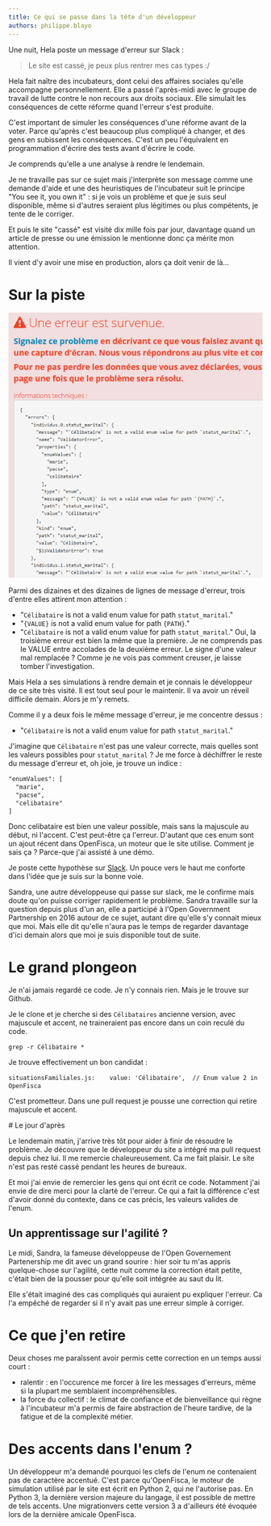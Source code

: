 ```yaml
---
title: Ce qui se passe dans la tête d'un développeur
authors: philippe.blayo
---
```


Une nuit, Hela poste un message d'erreur sur Slack :

> Le site est cassé, je peux plus rentrer mes cas types :/

Hela fait naître des incubateurs, dont celui des affaires sociales qu'elle
accompagne personnellement. Elle a passé l'après-midi avec le groupe de travail
de lutte contre le non recours aux droits sociaux.
Elle simulait les conséquences de cette réforme quand l'erreur
s'est produite.

C'est important de simuler les conséquences d'une réforme avant de la voter.
Parce qu'après c'est beaucoup plus compliqué à changer, et des gens en
subissent les conséquences. C'est un peu l'équivalent en programmation d'écrire
des tests avant d'écrire le code.

Je comprends qu'elle a une analyse à rendre le lendemain.

Je ne travaille pas sur ce sujet mais j'interprète son message comme
une demande d'aide et une des heuristiques de l'incubateur suit le principe
"You see it, you own it" : si je vois un problème et que je suis seul
disponible, même si d'autres seraient plus légitimes ou plus compétents, je
tente de le corriger.

<!--more-->

Et puis le site "cassé" est visité dix mille fois par jour, davantage
quand un article de presse ou une émission le mentionne donc
ça mérite mon attention.

Il vient d'y avoir une mise en production, alors ça doit venir de là…

# Sur la piste

![Une erreur est survenue](/img/posts/2018-04-09-ce-qui-se-passe-dans-la-tete-d-un-developpeur/la_fameuse_erreur.png)

Parmi des dizaines et des dizaines de lignes de message d'erreur, trois d'entre
elles attirent mon attention :

*   "`Célibataire` is not a valid enum value for path `statut_marital`."
*   "`{VALUE}` is not a valid enum value for path `{PATH}`."
*   "`Célibataire` is not a valid enum value for path `statut_marital`."
Oui, la troisième erreur est bien la même que la première.
Je ne comprends pas le VALUE entre accolades de la deuxième erreur. Le signe
d'une valeur mal remplacée ? Comme je ne vois pas comment creuser, je laisse
tomber l'investigation.

Mais Hela a ses simulations à rendre demain et je connais le développeur de ce
site très visité. Il est tout seul pour le maintenir.
Il va avoir un réveil difficile demain. Alors je m'y remets.

Comme il y a deux fois le même message d'erreur, je me concentre dessus :

*   "`Célibataire` is not a valid enum value for path `statut_marital`."

J'imagine que `Célibataire` n'est pas une valeur correcte,
mais quelles sont les valeurs possibles pour `statut_marital` ?
Je me force à déchiffrer le reste du message d'erreur et, oh joie, je trouve un indice :

```
"enumValues": [
  "marie",
  "pacse",
  "celibataire"
]
```

Donc celibataire est bien une valeur possible, mais sans la majuscule au début,
ni l'accent. C'est peut-être ça l'erreur. D'autant que ces enum sont un ajout
récent dans OpenFisca, un moteur que le site utilise. Comment je sais ça ?
Parce-que j'ai assisté à une démo.

Je poste cette hypothèse sur
[Slack](https://github.com/betagouv/beta.gouv.fr/wiki/Bienvenue#slack).
Un pouce vers le haut me conforte dans l'idée que je suis sur la bonne voie.

Sandra, une autre développeuse qui passe sur slack, me le confirme mais doute qu'on puisse
corriger rapidement le problème. Sandra travaille sur la question depuis plus d'un an, elle a
participé à l'Open Government Partnership en 2016 autour de ce sujet, autant dire qu'elle s'y connait mieux que moi.
Mais elle dit qu'elle n'aura pas le temps de regarder davantage d'ici demain
alors que moi je suis disponible tout de suite.

# Le grand plongeon

Je n'ai jamais regardé ce code. Je n'y connais rien. Mais je le trouve sur
Github.

Je le clone et je cherche si des `Célibataires` ancienne version, avec
majuscule et accent, ne traineraient pas encore dans un coin reculé du code.

    grep -r Célibataire *

Je trouve effectivement un bon candidat :

    situationsFamiliales.js:    value: 'Célibataire',  // Enum value 2 in OpenFisca

C'est prometteur. Dans une pull request je pousse une correction qui retire
majuscule et accent.

# Le jour d'après

Le lendemain matin, j'arrive très tôt pour aider à finir de résoudre le problème.
Je découvre que le développeur du site a intégré ma pull request depuis chez lui.
Il me remercie chaleureusement. Ca me fait plaisir. Le site n'est pas resté cassé pendant les heures de bureaux.

Et moi j'ai envie de remercier les gens qui ont écrit ce code. Notamment j'ai envie de dire merci
pour la clarté de l'erreur. Ce qui a fait la différence c'est d'avoir donné du contexte,
dans ce cas précis, les valeurs valides de l'enum.

## Un apprentissage sur l'agilité ?

Le midi, Sandra, la fameuse développeuse de l'Open Governement Partenership me
dit avec un grand sourire : hier soir tu m'as appris quelque-chose sur l'agilité,
cette nuit comme la correction était petite, c'était bien de la pousser pour
qu'elle soit intégrée au saut du lit.

Elle s'était imaginé des cas compliqués qui auraient pu expliquer l'erreur.
Ca l'a empêché de regarder si il n'y avait pas une erreur simple à corriger.


# Ce que j'en retire

Deux choses me paraîssent avoir permis cette correction en un temps aussi
court :

- ralentir : en l'occurence me forcer à lire les messages d'erreurs, même si la
plupart me semblaient incompréhensibles.
- la force du collectif : le climat de confiance et de bienveillance qui règne
à l'incubateur m'a permis de faire abstraction de l'heure tardive, de la
fatigue et de la complexité métier.


# Des accents dans l'enum ?

Un développeur m'a demandé pourquoi les clefs de l'enum ne contenaient pas de
caractère accentué. C'est parce qu'OpenFisca, le moteur de simulation utilisé
par le site est écrit en Python 2, qui ne l'autorise pas. En Python 3, la
dernière version majeure du langage, il est possible de mettre de tels accents.
Une migrationvers cette version 3 a d'ailleurs été évoquée lors de la dernière
amicale OpenFisca.
